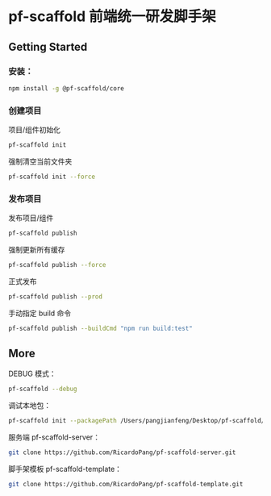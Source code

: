 # pf-scaffold 前端统一研发脚手架

## Getting Started

### 安装：

```bash
npm install -g @pf-scaffold/core
```

### 创建项目

项目/组件初始化

```bash
pf-scaffold init
```

强制清空当前文件夹

```bash
pf-scaffold init --force
```

### 发布项目

发布项目/组件

```bash
pf-scaffold publish
```

强制更新所有缓存

```bash
pf-scaffold publish --force
```

正式发布

```bash
pf-scaffold publish --prod
```

手动指定 build 命令

```bash
pf-scaffold publish --buildCmd "npm run build:test"
```

## More

DEBUG 模式：

```bash
pf-scaffold --debug
```

调试本地包：

```bash
pf-scaffold init --packagePath /Users/pangjianfeng/Desktop/pf-scaffold/packages/init/
```

服务端 pf-scaffold-server：

```bash
git clone https://github.com/RicardoPang/pf-scaffold-server.git
```

脚手架模板 pf-scaffold-template：

```bash
git clone https://github.com/RicardoPang/pf-scaffold-template.git
```
